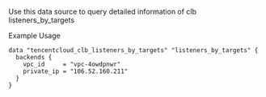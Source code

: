 Use this data source to query detailed information of clb listeners_by_targets

Example Usage

```hcl
data "tencentcloud_clb_listeners_by_targets" "listeners_by_targets" {
  backends {
    vpc_id     = "vpc-4owdpnwr"
    private_ip = "106.52.160.211"
  }
}
```